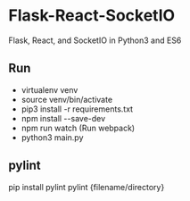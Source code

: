 # Flask-React-SocketIO
Flask, React, and SocketIO in Python3 and ES6

## Run
- virtualenv venv
- source venv/bin/activate
- pip3 install -r requirements.txt
- npm install --save-dev
- npm run watch (Run webpack)
- python3 main.py

## pylint
pip install pylint
pylint {filename/directory}

